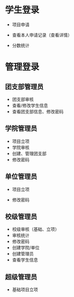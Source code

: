 # 学生登录

- 项目申请

- 查看本人申请记录（查看详情）
- 分数统计

# 管理登录

## 团支部管理员

- 团支部审核
- 查看/修改学生信息
- 查看团支部信息、修改密码

## 学院管理员

- 项目立项
- 学院审核
- 创建、管理团支部
- 修改密码

## 单位管理员

- 项目立项

- 修改密码

## 校级管理员

- 校级审核（基础、立项）
- 审核统计
- 修改密码
- 创建学院/单位
- 创建管理员
- 查看学生信息

## 超级管理员

- 基础项目立项